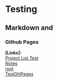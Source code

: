 # Testing  
## Markdown and  
### Github Pages  


**\[Links\]:**  
[Project List Test](ProjectList.md)  
[Notes](Notes.md)  
[root](/../../)  
[TestGHPages](/../../../TestGHPages/index.md)  
